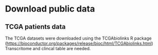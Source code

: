 # Download public data
## TCGA patients data
The TCGA datasets were downloaded using the TCGAbiolinks R package (https://bioconductor.org/packages/release/bioc/html/TCGAbiolinks.html)
Transcritome and clincal table are needed.
